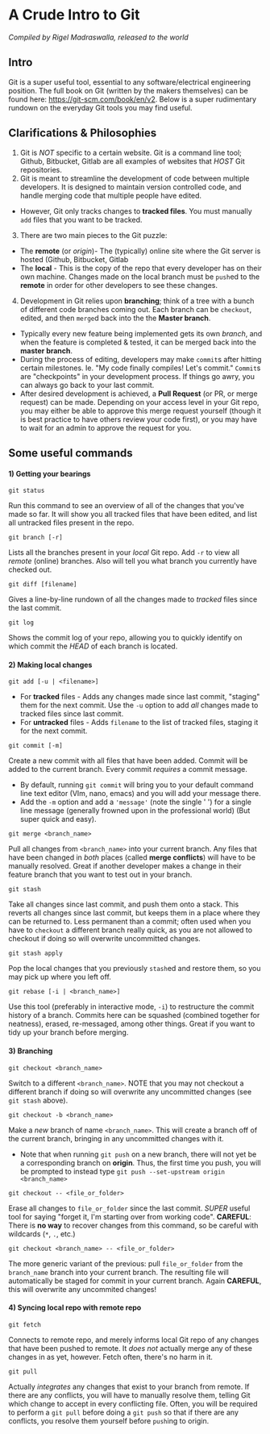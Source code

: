 # A Crude Intro to Git
_Compiled by Rigel Madraswalla, released to the world_

## Intro
Git is a super useful tool, essential to any software/electrical engineering position.
The full book on Git (written by the makers themselves) can be found here: https://git-scm.com/book/en/v2. Below is a super rudimentary rundown on the everyday Git tools you may find useful.

## Clarifications & Philosophies
1. Git is _NOT_ specific to a certain website. Git is a command line tool; Github, Bitbucket, Gitlab are all examples of websites that _HOST_ Git repositories.
2. Git is meant to streamline the development of code between multiple developers. It is designed to maintain version controlled code, and handle merging code that multiple people have edited.
  - However, Git only tracks changes to **tracked files**. You must manually `add` files that you want to be tracked.
3. There are two main pieces to the Git puzzle:
  - The **remote** (or _origin_)- The (typically) online site where the Git server is hosted (Github, Bitbucket, Gitlab
  - The **local** - This is the copy of the repo that every developer has on their own machine. Changes made on the local branch must be `push`ed to the **remote** in order for other developers to see these changes.
4. Development in Git relies upon **branching**; think of a tree with a bunch of different code branches coming out. Each branch can be `checkout`, edited, and then `merge`d back into the the **Master branch**.
  - Typically every new feature being implemented gets its own _branch_, and when the feature is completed & tested, it can be merged back into the **master branch**.
  - During the process of editing, developers may make `commit`s after hitting certain milestones. Ie. "My code finally compiles! Let's commit." `Commit`s are "checkpoints" in your development process. If things go awry, you can always go back to your last commit.
  - After desired development is achieved, a **Pull Request** (or PR, or merge request) can be made. Depending on your access level in your Git repo, you may either be able to approve this merge request yourself (though it is best practice to have others review your code first), or you may have to wait for an admin to approve the request for you.

## Some useful commands
#### 1) Getting your bearings
```
git status
```
Run this command to see an overview of all of the changes that you've made so far. It will show you all tracked files that have been edited, and list all untracked files present in the repo.

```
git branch [-r]
```
Lists all the branches present in your _local_ Git repo. Add `-r` to view all _remote_ (online) branches. Also will tell you what branch you currently have checked out.

```
git diff [filename]
```
Gives a line-by-line rundown of all the changes made to _tracked_ files since the last commit.

```
git log
```
Shows the commit log of your repo, allowing you to quickly identify on which commit the _HEAD_ of each branch is located.

#### 2) Making local changes
```
git add [-u | <filename>]
```
- For **tracked** files - Adds any changes made since last commit, "staging" them for the next commit. Use the `-u` option to add _all_ changes made to tracked files since last commit.
- For **untracked** files - Adds `filename` to the list of tracked files, staging it for the next commit.

```
git commit [-m]
```
Create a new commit with all files that have been added. Commit will be added to the current branch. Every commit _requires_ a commit message.
- By default, running `git commit` will bring you to your default command line text editor (VIm, nano, emacs) and you will add your message there.
- Add the `-m` option and add a `'message'` (note the single ' ') for a single line message (generally frowned upon in the professional world) (But super quick and easy).

```
git merge <branch_name>
```
Pull all changes from `<branch_name>` into your current branch. Any files that have been changed in _both_ places (called **merge conflicts**) will have to be manually resolved.  Great if another developer makes a change in their feature branch that you want to test out in your branch.

```
git stash
```
Take all changes since last commit, and push them onto a stack. This reverts all changes since last commit, but keeps them in a place where they can be returned to. Less permanent than a commit; often used when you have to `checkout` a different branch really quick, as you are not allowed to checkout if doing so will overwrite uncommitted changes.

```
git stash apply
```
Pop the local changes that you previously `stash`ed and restore them, so you may pick up where you left off.

```
git rebase [-i | <branch_name>]
```
Use this tool (preferably in interactive mode, `-i`) to restructure the commit history of a branch. Commits here can be squashed (combined together for neatness), erased, re-messaged, among other things. Great if you want to tidy up your branch before merging.

#### 3) Branching

```
git checkout <branch_name>
```
Switch to a different `<branch_name>`. NOTE that you may not checkout a different branch if doing so will overwrite any uncommitted changes (see `git stash` above).

```
git checkout -b <branch_name>
```
Make a _new_ branch of name `<branch_name>`. This will create a branch off of the current branch, bringing in any uncommitted changes with it.
- Note that when running `git push` on a new branch, there will not yet be a corresponding branch on **origin**. Thus, the first time you push, you will be prompted to instead type `git push --set-upstream origin <branch_name>`

```
git checkout -- <file_or_folder>
```
Erase all changes to `file_or_folder` since the last commit. _SUPER_ useful tool for saying "forget it, I'm starting over from working code". **CAREFUL**: There is **no way** to recover changes from this command, so be careful with wildcards (`*`, `.`, etc.)

```
git checkout <branch_name> -- <file_or_folder>
```
The more generic variant of the previous: pull `file_or_folder` from the `branch_name` branch into your current branch. The resulting file will automatically be staged for commit in your current branch. Again **CAREFUL**, this will overwrite any uncommited changes!

#### 4) Syncing local repo with remote repo

```
git fetch
```
Connects to remote repo, and merely informs local Git repo of any changes that have been pushed to remote. It _does not_ actually merge any of these changes in as yet, however. Fetch often, there's no harm in it.

```
git pull
```
Actually _integrates_ any changes that exist to your branch from remote. If there are any conflicts, you will have to manually resolve them, telling Git which change to accept in every conflicting file. Often, you will be required to perform a `git pull` before doing a `git push` so that if there are any conflicts, you resolve them yourself before `push`ing to origin.
